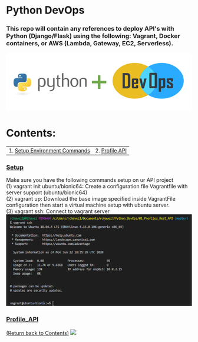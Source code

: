 # Python DevOps

### This repo will contain any references to deploy API's with Python (Django/Flask) using the following: Vagrant, Docker containers, or AWS (Lambda, Gateway, EC2, Serverless). 


![alt text](https://github.com/rchavezj/Pyhon_DevOps/blob/master/Images/Python_DevOps.PNG)


# Contents: 
|                        |                                          |
| ---------------------- | ---------------------------------------- |
| 1. [Setup Environment Commands](#Setup)                         | 2. [Profile API](#Profile_API) |


### [Setup](#)
Make sure you have the following commands setup on ur API project </br>
(1) vagrant init ubuntu/bionic64: Create a configuration file Vagrantfile with server support (ubuntu/bionic64)  </br>
(2) vagrant up: Download the base image specified inside VagrantFile configuration then start a virtual machine setup with ubuntu server.  </br>
(3) vagrant ssh: Connect to vagrant server
![alt text](https://github.com/rchavezj/Pyhon_DevOps/blob/master/Images/vagrantSSH.png)


### [Profile_API](#)
[(Return back to Contents)](#Contents)
<img src="01_Linear_Algebra/linear_algebra.png" width="700">
